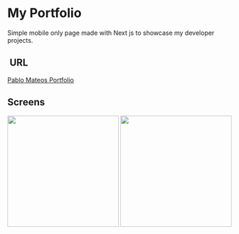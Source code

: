 # My Portfolio
Simple mobile only page made with Next js to showcase my developer projects.


##  URL 

[Pablo Mateos Portfolio](https://portfolio-pmateosx.vercel.app/)

## Screens
<img width="250" src="https://res.cloudinary.com/dfbloaduq/image/upload/v1654873948/portfolio/Captura_de_Pantalla_2022-06-10_a_las_17.12.22_utm1sf.png"/>
<img width="250" src="https://res.cloudinary.com/dfbloaduq/image/upload/v1654873755/portfolio/Captura_de_Pantalla_2022-06-10_a_las_17.08.52_mmvrp4.png"/>
